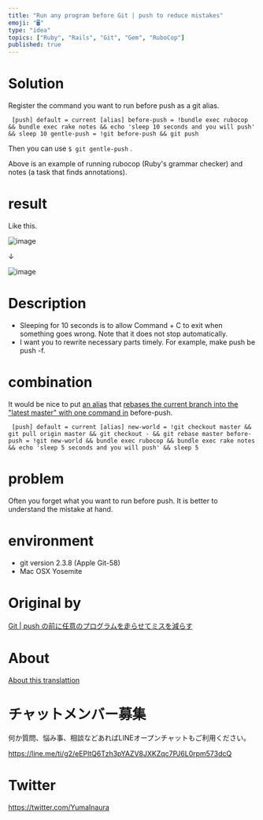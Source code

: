 ```yaml
---
title: "Run any program before Git | push to reduce mistakes"
emoji: "🖥"
type: "idea"
topics: ["Ruby", "Rails", "Git", "Gem", "RuboCop"]
published: true
---
```


# Solution 

Register the command you want to run before push as a git alias.

     [push] default = current [alias] before-push = !bundle exec rubocop && bundle exec rake notes && echo 'sleep 10 seconds and you will push' && sleep 10 gentle-push = !git before-push && git push 

Then you can use `$ git gentle-push` .

Above is an example of running rubocop (Ruby's grammar checker) and notes (a task that finds annotations).

# result 

Like this.

![image](https://qiita-image-store.s3.amazonaws.com/0/90607/2ed4d064-9ab5-d4c1-b7a4-b5ee3239174e.png)

↓

![image](https://qiita-image-store.s3.amazonaws.com/0/90607/dc48099b-4e9c-7347-8017-b1005da06cf5.png)

# Description 

- Sleeping for 10 seconds is to allow Command + C to exit when something goes wrong. Note that it does not stop automatically. 
- I want you to rewrite necessary parts timely. For example, make push be push -f. 

# combination 

It would be nice to put [an alias](http://qiita.com/Yinaura/items/562b09ec4c7ad93ed2ab) that [rebases the current branch into the "latest master" with one command in](http://qiita.com/Yinaura/items/562b09ec4c7ad93ed2ab) before-push.

     [push] default = current [alias] new-world = !git checkout master && git pull origin master && git checkout - && git rebase master before-push = !git new-world && bundle exec rubocop && bundle exec rake notes && echo 'sleep 5 seconds and you will push' && sleep 5 

# problem 

Often you forget what you want to run before push. It is better to understand the mistake at hand.

# environment 

- git version 2.3.8 (Apple Git-58) 
- Mac OSX Yosemite 


# Original by
[Git | push の前に任意のプログラムを走らせてミスを減らす ](https://qiita.com/Yinaura/items/24cf46a02d0184dc2d6c)

# About

[About this translattion](https://qiita.com/YumaInaura/items/7f6fd1e9310a6816469a)








<!-- Update From Qiita API -->

# チャットメンバー募集


何か質問、悩み事、相談などあればLINEオープンチャットもご利用ください。

https://line.me/ti/g2/eEPltQ6Tzh3pYAZV8JXKZqc7PJ6L0rpm573dcQ





# Twitter


https://twitter.com/YumaInaura


<!-- Update From Qiita API -->


